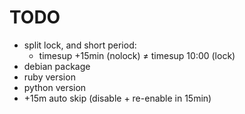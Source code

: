 # TODO

- split lock, and short period:
  - timesup +15min (nolock) ≠ timesup 10:00 (lock)
- debian package
- ruby version
- python version
- +15m auto skip (disable + re-enable in 15min)
